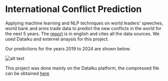 # International Conflict Prediction
Applying machine learning and NLP techniques on world leaders' speeches, world bank and arms trade data to predict the new conflicts in the world for the next 5 years. The [report](https://github.com/chekirou/International-conflict-prediction/blob/master/Conflict_Prediction.pdf) is in english and cites all the data sources.
We used Dataiku and externel anaysis for this project.


Our predictions for the years 2019 to 2024 are shown below.


![alt text](https://github.com/chekirou/International_conflict_prediction/blob/master/predictions.png?raw=true)

This project was done mainly on the DataIku platform, the compressed file can be obtained [here](https://drive.google.com/file/d/134CFSdKYJag4CFf4wpnvVU5Ub7yLWa2a/view?usp=sharing)
